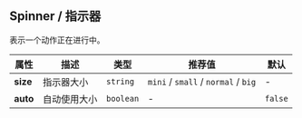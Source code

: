 ## Spinner / 指示器

表示一个动作正在进行中。

<ex-code name="ex-spinner-basic"/></ex-code>

<ex-code name="ex-spinner-size"/></ex-code>

<ex-footer edit-link="https://github.com/zeit-ui/vue/edit/master/docs/en-us/components/spinner.md">

| 属性     | 描述         | 类型      | 推荐值                              | 默认    |
| -------- | ------------ | --------- | ----------------------------------- | ------- |
| **size** | 指示器大小   | `string`  | `mini` / `small` / `normal` / `big` | -       |
| **auto** | 自动使用大小 | `boolean` | -                                   | `false` |

</ex-footer>
